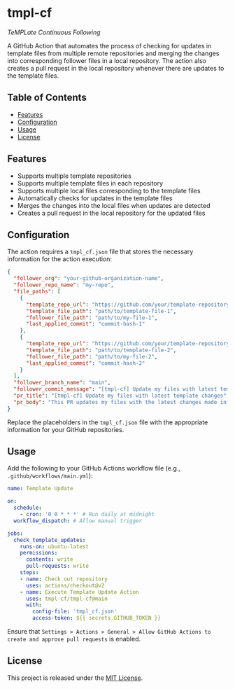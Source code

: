 # tmpl-cf

_TeMPLate Continuous Following_

A GitHub Action that automates the process of checking for updates in template files from multiple remote repositories and merging the changes into corresponding follower files in a local repository. The action also creates a pull request in the local repository whenever there are updates to the template files.

## Table of Contents

- [Features](#features)
- [Configuration](#configuration)
- [Usage](#usage)
- [License](#license)

## Features

- Supports multiple template repositories
- Supports multiple template files in each repository
- Supports multiple local files corresponding to the template files
- Automatically checks for updates in the template files
- Merges the changes into the local files when updates are detected
- Creates a pull request in the local repository for the updated files

## Configuration

The action requires a `tmpl_cf.json` file that stores the necessary information for the action execution:

```json
{
  "follower_org": "your-github-organization-name",
  "follower_repo_name": "my-repo",
  "file_paths": [
    {
      "template_repo_url": "https://github.com/your/template-repository-1",
      "template_file_path": "path/to/template-file-1",
      "follower_file_path": "path/to/my-file-1",
      "last_applied_commit": "commit-hash-1"
    },
    {
      "template_repo_url": "https://github.com/your/template-repository-2",
      "template_file_path": "path/to/template-file-2",
      "follower_file_path": "path/to/my-file-2",
      "last_applied_commit": "commit-hash-2"
    }
  ],
  "follower_branch_name": "main",
  "follower_commit_message": "[tmpl-cf] Update my files with latest template changes",
  "pr_title": "[tmpl-cf] Update my files with latest template changes",
  "pr_body": "This PR updates my files with the latest changes made in the templates."
}
```

Replace the placeholders in the `tmpl_cf.json` file with the appropriate information for your GitHub repositories.

## Usage

Add the following to your GitHub Actions workflow file (e.g., `.github/workflows/main.yml`):

```yaml
name: Template Update

on:
  schedule:
    - cron: '0 0 * * *' # Run daily at midnight
  workflow_dispatch: # Allow manual trigger

jobs:
  check_template_updates:
    runs-on: ubuntu-latest
    permissions:
      contents: write
      pull-requests: write
    steps:
    - name: Check out repository
      uses: actions/checkout@v2
    - name: Execute Template Update Action
      uses: tmpl-cf/tmpl-cf@main
      with:
        config-file: 'tmpl_cf.json'
        access-token: ${{ secrets.GITHUB_TOKEN }}
```

Ensure that `Settings > Actions > General > Allow GitHub Actions to create and approve pull requests` is enabled.

## License

This project is released under the [MIT License](LICENSE).
